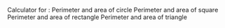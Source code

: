 Calculator for : 
Perimeter and area of circle
Perimeter and area of square
Perimeter and area of rectangle
Perimeter and area of triangle



